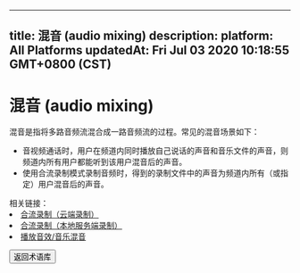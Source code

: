
---
title: 混音 (audio mixing)
description: 
platform: All Platforms
updatedAt: Fri Jul 03 2020 10:18:55 GMT+0800 (CST)
---
# 混音 (audio mixing)
混音是指将多路音频流混合成一路音频流的过程。常见的混音场景如下：

- 音视频通话时，用户在频道内同时播放自己说话的声音和音乐文件的声音，则频道内所有用户都能听到该用户混音后的声音。
- 使用合流录制模式录制音频时，得到的录制文件中的声音为频道内所有（或指定）用户混音后的声音。

<div class="alert info">相关链接：<li><a href="https://docs.agora.io/cn/cloud-recording/cloud_recording_composite_mode?platform=All%20Platforms">合流录制（云端录制）
</a></li><li><a href="https://docs.agora.io/cn/Recording/recording_composite_mode?platform=Linux">合流录制（本地服务端录制）</a></li><li><a href="https://docs.agora.io/cn/Interactive%20Broadcast/audio_effect_mixing_android?platform=Android">播放音效/音乐混音</a></li>
</div>

<a href="../../cn/Agora%20Platform/terms.md"><button>返回术语库</button></a>
